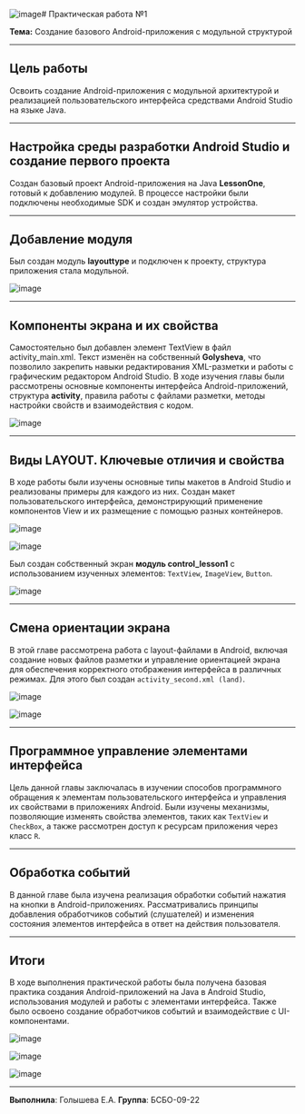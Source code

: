 ![image](https://github.com/user-attachments/assets/72720300-16bf-4a37-975b-8117c44ac336)# Практическая работа №1

**Тема:** Создание базового Android-приложения с модульной структурой

---

## Цель работы

Освоить создание Android-приложения с модульной архитектурой и реализацией пользовательского интерфейса средствами Android Studio на языке Java.
  
---

## Настройка среды разработки Android Studio и создание первого проекта

Создан базовый проект Android-приложения на Java **LessonOne**, готовый к добавлению модулей. В процессе настройки были подключены необходимые SDK и создан эмулятор устройства.

---

## Добавление модуля

Был создан модуль **layouttype** и подключен к проекту, структура приложения стала модульной.

![image](https://github.com/user-attachments/assets/991b544d-e152-47f2-a6f4-43dbe9f44ea3)

---

## Компоненты экрана и их свойства

Самостоятельно был добавлен элемент TextView в файл activity_main.xml. Текст изменён на собственный **Golysheva**, что позволило закрепить навыки редактирования XML-разметки и работы с графическим редактором Android Studio. В ходе изучения главы были рассмотрены основные компоненты интерфейса Android-приложений, структура **activity**, правила работы с файлами разметки, методы настройки свойств и взаимодействия с кодом.

![image](https://github.com/user-attachments/assets/4cbfcf7e-ea61-4524-9801-972e18a8a08d)

---

## Виды LAYOUT. Ключевые отличия и свойства

В ходе работы были изучены основные типы макетов в Android Studio и реализованы примеры для каждого из них. Создан макет пользовательского интерфейса, демонстрирующий применение компонентов View и их размещение с помощью разных контейнеров.   

![image](https://github.com/user-attachments/assets/39c24caf-0e1d-49ee-b43d-873c099f5080)

![image](https://github.com/user-attachments/assets/9b9c755d-017e-4a19-8f20-2c40300e76f3)

Был создан собственный экран **модуль control_lesson1** с использованием изученных элементов: `TextView`, `ImageView`, `Button`.

![image](https://github.com/user-attachments/assets/384a8519-5b1c-4c61-8aae-011bee34538b)

---

## Смена ориентации экрана  

В этой главе рассмотрена работа с layout-файлами в Android, включая создание новых файлов разметки и управление ориентацией экрана для обеспечения корректного отображения интерфейса в различных режимах. Для этого был создан `activity_second.xml (land)`.

![image](https://github.com/user-attachments/assets/ae949b2e-cc0d-4a95-b893-d7e67db6ac35)

![image](https://github.com/user-attachments/assets/98645d55-68ba-443d-92ef-1d7b747a1ded)

---

## Программное управление элементами интерфейса  

Цель данной главы заключалась в изучении способов программного обращения к элементам пользовательского интерфейса и управления их свойствами в приложениях Android. Были изучены механизмы, позволяющие изменять свойства элементов, таких как `TextView` и `CheckBox`, а также рассмотрен доступ к ресурсам приложения через класс `R`.

---

## Обработка событий  

В данной главе была изучена реализация обработки событий нажатия на кнопки в Android-приложениях. Рассматривались принципы добавления обработчиков событий (слушателей) и изменения состояния элементов интерфейса в ответ на действия пользователя.

---

## Итоги  

В ходе выполнения практической работы была получена базовая практика создания Android-приложений на Java в Android Studio, использования модулей и работы с элементами интерфейса. Также было освоено создание обработчиков событий и взаимодействие с UI-компонентами.

![image](https://github.com/user-attachments/assets/387d28ec-8ac3-4200-83a5-7631d7e14bf0)

![image](https://github.com/user-attachments/assets/d1d5dcaf-af70-4be1-be4e-b0c1bd4be2ae)

![image](https://github.com/user-attachments/assets/f13e9718-1697-40a1-9541-7aeabf303049)

---

**Выполнила**: Голышева Е.А.
**Группа**: БСБО-09-22

